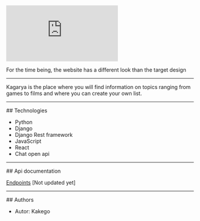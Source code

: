 [![Logo projektu](https://files.fm/thumb.php?i=5f4yxt8hm)](https://www.kagarya.com)

For the time being, the website has a different look than the target design 

<hr />
Kagarya is the place where you will find information on topics ranging from games to films and where you can create your own list.

<hr />
## Technologies 

- Python
- Django
- Django Rest framework
- JavaScript
- React
- Chat open api

<hr />
## Api documentation

 [Endpoints](https://api.kagarya.com)
 [Not updated yet]
 
<hr />
## Authors

- Autor: Kakego

